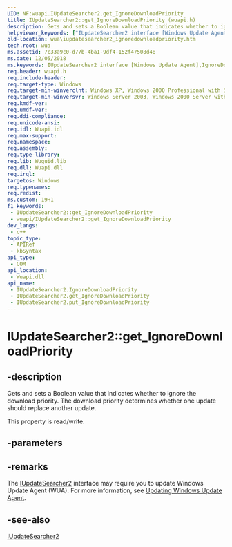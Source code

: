 ```yaml
---
UID: NF:wuapi.IUpdateSearcher2.get_IgnoreDownloadPriority
title: IUpdateSearcher2::get_IgnoreDownloadPriority (wuapi.h)
description: Gets and sets a Boolean value that indicates whether to ignore the download priority. (Get)
helpviewer_keywords: ["IUpdateSearcher2 interface [Windows Update Agent]","IgnoreDownloadPriority property","IUpdateSearcher2.IgnoreDownloadPriority","IUpdateSearcher2.get_IgnoreDownloadPriority","IUpdateSearcher2::IgnoreDownloadPriority","IUpdateSearcher2::get_IgnoreDownloadPriority","IUpdateSearcher2::put_IgnoreDownloadPriority","IgnoreDownloadPriority property [Windows Update Agent]","IgnoreDownloadPriority property [Windows Update Agent]","IUpdateSearcher2 interface","get_IgnoreDownloadPriority","wua.iupdatesearcher2_ignoredownloadpriority","wuapi/IUpdateSearcher2::IgnoreDownloadPriority","wuapi/IUpdateSearcher2::get_IgnoreDownloadPriority","wuapi/IUpdateSearcher2::put_IgnoreDownloadPriority"]
old-location: wua\iupdatesearcher2_ignoredownloadpriority.htm
tech.root: wua
ms.assetid: 7c33a9c0-d77b-4ba1-9df4-152f47508d48
ms.date: 12/05/2018
ms.keywords: IUpdateSearcher2 interface [Windows Update Agent],IgnoreDownloadPriority property, IUpdateSearcher2.IgnoreDownloadPriority, IUpdateSearcher2.get_IgnoreDownloadPriority, IUpdateSearcher2::IgnoreDownloadPriority, IUpdateSearcher2::get_IgnoreDownloadPriority, IUpdateSearcher2::put_IgnoreDownloadPriority, IgnoreDownloadPriority property [Windows Update Agent], IgnoreDownloadPriority property [Windows Update Agent],IUpdateSearcher2 interface, get_IgnoreDownloadPriority, wua.iupdatesearcher2_ignoredownloadpriority, wuapi/IUpdateSearcher2::IgnoreDownloadPriority, wuapi/IUpdateSearcher2::get_IgnoreDownloadPriority, wuapi/IUpdateSearcher2::put_IgnoreDownloadPriority
req.header: wuapi.h
req.include-header: 
req.target-type: Windows
req.target-min-winverclnt: Windows XP, Windows 2000 Professional with SP3 [desktop apps only]
req.target-min-winversvr: Windows Server 2003, Windows 2000 Server with SP3 [desktop apps only]
req.kmdf-ver: 
req.umdf-ver: 
req.ddi-compliance: 
req.unicode-ansi: 
req.idl: Wuapi.idl
req.max-support: 
req.namespace: 
req.assembly: 
req.type-library: 
req.lib: Wuguid.lib
req.dll: Wuapi.dll
req.irql: 
targetos: Windows
req.typenames: 
req.redist: 
ms.custom: 19H1
f1_keywords:
 - IUpdateSearcher2::get_IgnoreDownloadPriority
 - wuapi/IUpdateSearcher2::get_IgnoreDownloadPriority
dev_langs:
 - c++
topic_type:
 - APIRef
 - kbSyntax
api_type:
 - COM
api_location:
 - Wuapi.dll
api_name:
 - IUpdateSearcher2.IgnoreDownloadPriority
 - IUpdateSearcher2.get_IgnoreDownloadPriority
 - IUpdateSearcher2.put_IgnoreDownloadPriority
---
```


# IUpdateSearcher2::get_IgnoreDownloadPriority


## -description

Gets and sets a Boolean value that indicates whether to ignore the download priority. The download priority determines whether one update should replace another update.

This property is read/write.

## -parameters

## -remarks

The <a href="/windows/desktop/api/wuapi/nn-wuapi-iupdatesearcher2">IUpdateSearcher2</a> interface  may require you to update Windows Update Agent (WUA). For more information, see <a href="/windows/desktop/Wua_Sdk/updating-the-windows-update-agent">Updating Windows Update Agent</a>.

## -see-also

<a href="/windows/desktop/api/wuapi/nn-wuapi-iupdatesearcher2">IUpdateSearcher2</a>
